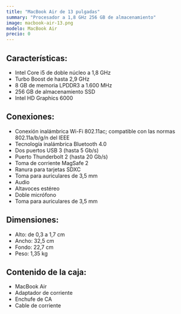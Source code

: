 ```yaml
---
title: "MacBook Air de 13 pulgadas"
summary: "Procesador a 1,8 GHz 256 GB de almacenamiento"
image: macbook-air-13.png
modelo: MacBook Air
precio: 0
---
```


## Características:

  - Intel Core i5 de doble núcleo a 1,8 GHz
  - Turbo Boost de hasta 2,9 GHz
  - 8 GB de memoria LPDDR3 a 1.600 MHz
  - 256 GB de almacenamiento SSD
  - Intel HD Graphics 6000

## Conexiones:

  - Conexión inalámbrica Wi-Fi 802.11ac; compatible con las normas 802.11a/b/g/n del IEEE
  - Tecnología inalámbrica Bluetooth 4.0
  - Dos puertos USB 3 (hasta 5 Gb/s)
  - Puerto Thunderbolt 2 (hasta 20 Gb/s)
  - Toma de corriente MagSafe 2
  - Ranura para tarjetas SDXC
  - Toma para auriculares de 3,5 mm
  - Audio
  - Altavoces estéreo
  - Doble micrófono
  - Toma para auriculares de 3,5 mm

## Dimensiones:
  - Alto: de 0,3 a 1,7 cm
  - Ancho: 32,5 cm
  - Fondo: 22,7 cm
  - Peso: 1,35 kg

## Contenido de la caja:

  - MacBook Air
  - Adaptador de corriente
  - Enchufe de CA
  - Cable de corriente
